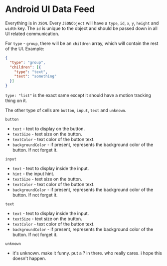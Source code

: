 # Android UI Data Feed

Everything is in `JSON`.
Every `JSONObject` will have a `type`, `id`, `x`, `y`, `height` and `width` key. The `id` is unique to the object and should be passed down in all UI related communication.

For `type` - `group`, there will be an `children` array, which will contain the rest of the UI. 
Example:
```json
{
  "type": "group",
  "children": [{
    "type": "text",
    "text": "something"
  }]
}
```

`type: "list"` is the exact same except it should have a motion tracking thing on it. 

The other type of cells are `button`, `input`, `text` and `unknown`. 

`button`
- `text` - text to display on the button. 
- `textSize` - text size on the button.
- `textColor` - text color of the button text.
- `backgroundColor` - if present, represents the background color of the button. If not forget it. 

`input`
- `text` - text to display inside the input. 
- `hint` - the input hint.
- `textSize` - text size on the button.
- `textColor` - text color of the button text.
- `backgroundColor` - if present, represents the background color of the button. If not forget it. 

`text`
- `text` - text to display inside the input.
- `textSize` - text size on the button.
- `textColor` - text color of the button text.
- `backgroundColor` - if present, represents the background color of the button. If not forget it. 

`unknown`
- it's unknown. make it funny. put a ? in there. who really cares. i hope this doesn't happen.

